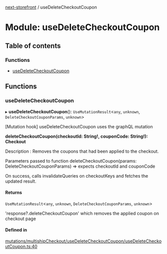 [next-storefront](../README.md) / useDeleteCheckoutCoupon

# Module: useDeleteCheckoutCoupon

## Table of contents

### Functions

- [useDeleteCheckoutCoupon](useDeleteCheckoutCoupon.md#usedeletecheckoutcoupon)

## Functions

### useDeleteCheckoutCoupon

▸ **useDeleteCheckoutCoupon**(): `UseMutationResult`<`any`, `unknown`, `DeleteCheckoutCouponParams`, `unknown`\>

[Mutation hook] useDeleteCheckoutCoupon uses the graphQL mutation

<b>deleteCheckoutCoupon(checkoutId: String!, couponCode: String!): Checkout</b>

Description : Removes the coupons that had been applied to the checkout.

Parameters passed to function deleteCheckoutCoupon(params: DeleteCheckoutCouponParams) => expects checkoutId and couponCode

On success, calls invalidateQueries on checkoutKeys and fetches the updated result.

#### Returns

`UseMutationResult`<`any`, `unknown`, `DeleteCheckoutCouponParams`, `unknown`\>

'response?.deleteCheckoutCoupon' which removes the applied coupon on checkout page

#### Defined in

[mutations/multishipCheckout/useDeleteCheckoutCoupon/useDeleteCheckoutCoupon.ts:40](https://github.com/KiboSoftware/nextjs-storefront/blob/474c22ea/hooks/mutations/multishipCheckout/useDeleteCheckoutCoupon/useDeleteCheckoutCoupon.ts#L40)
